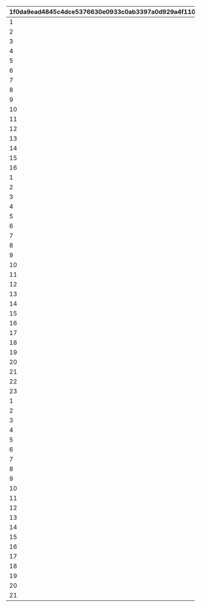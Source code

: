 |1f0da9ead4845c4dce5376630e0933c0ab3397a0d929a4f110e2f99e2f7978a0|ebf7238feac348a821471a6c23d1ef0b2a9874e1e8c56f5b5647b0d83db08da8|226001bc462dbc8b126235c56c6af25a59de2c4502743f8278ef4399eb0e3a0a|ccffab0c87689e821d46597e17b20bd444c8affdf4e585817392b9cadcd76295|a12df8fd0719a6461aa01229c1c971907906faf22bf0391cb93368601fd5b025|
| --- | --- | --- | --- | --- |
|1|1|10201|2|3|
|2|2|10202|2|3|
|3|3|10203|2|3|
|4|4|10301|2|10|
|5|5|10302|2|10|
|6|6|10303|2|10|
|7|7|10304|2|10|
|8|8|10401|2|20|
|9|9|10402|2|20|
|10|10|10403|2|20|
|11|11|10404|2|20|
|12|12|10405|2|20|
|13|13|10406|2|20|
|14|14|10407|2|20|
|15|15|10408|2|20|
|16|16|10409|2|20|
|1|17|10701|1|3|
|2|18|10601|1|3|
|3|19|10602|1|3|
|4|20|10603|1|3|
|5|21|10604|1|3|
|6|22|11301|1|10|
|7|23|11302|1|10|
|8|24|11303|1|10|
|9|25|11401|1|20|
|10|26|11402|1|20|
|11|27|11403|1|20|
|12|28|11601|1|20|
|13|29|11602|1|20|
|14|30|11603|1|20|
|15|31|11604|1|20|
|16|32|11605|1|20|
|17|33|11606|1|20|
|18|34|11101|1|20|
|19|35|11102|1|20|
|20|36|11103|1|20|
|21|37|11701|1|20|
|22|38|11702|1|20|
|23|39|11703|1|20|
|1|40|10501|3|3|
|2|41|10502|3|3|
|3|42|10503|3|3|
|4|43|11201|3|10|
|5|44|10801|3|10|
|6|45|10802|3|10|
|7|46|10803|3|10|
|8|47|10804|3|10|
|9|48|10901|3|20|
|10|49|10902|3|20|
|11|50|10903|3|20|
|12|51|10904|3|20|
|13|52|11001|3|20|
|14|53|11002|3|20|
|15|54|11003|3|20|
|16|55|11501|3|20|
|17|56|11502|3|20|
|18|57|11503|3|20|
|19|58|11504|3|20|
|20|59|11505|3|20|
|21|60|11506|3|20|
